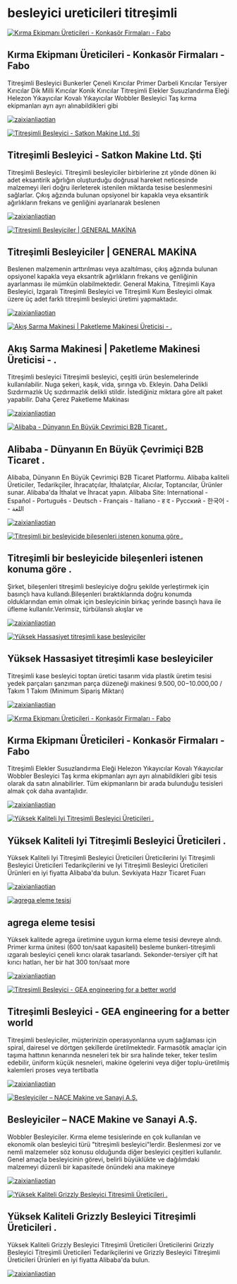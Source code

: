 # besleyici ureticileri titreşimli
<a href="https://mnn.zoosnet.net/LR/Chatpre.aspx?id=MNN94995150&p=https://topgrinding.com/" target="_blank">![Kırma Ekipmanı Üreticileri - Konkasör Firmaları - Fabo](https://github.com/technlg/images/blob/main/44.jpg)</a>
## Kırma Ekipmanı Üreticileri - Konkasör Firmaları - Fabo
Titreşimli Besleyici Bunkerler Çeneli Kırıcılar Primer Darbeli Kırıcılar Tersiyer Kırıcılar Dik Milli Kırıcılar Konik Kırıcılar Titreşimli Elekler Susuzlandırma Eleği Helezon Yıkayıcılar Kovalı Yıkayıcılar Wobbler Besleyici Taş kırma ekipmanları ayrı ayrı alınabildikleri gibi
<a href="https://mnn.zoosnet.net/LR/Chatpre.aspx?id=MNN94995150&p=https://topgrinding.com/" target="_blank"><img src="https://github.com/technlg/images/raw/main/chat11.jpg" alt="zaixianliaotian"/></a><a href="//whatsapp.shibangsoft.com/WhatsApp.php" ><img src="https://github.com/technlg/images/raw/main/chat11.png" alt=""></a>
<a href="https://mnn.zoosnet.net/LR/Chatpre.aspx?id=MNN94995150&p=https://topgrinding.com/" target="_blank">![Titreşimli Besleyici - Satkon Makine Ltd. Şti](https://github.com/technlg/images/blob/main/64.jpg)</a>
## Titreşimli Besleyici - Satkon Makine Ltd. Şti
Titreşimli Besleyici. Titreşimli besleyiciler birbirlerine zıt yönde dönen iki adet eksantirik ağırlığın oluşturduğu doğrusal hareket neticesinde malzemeyi ileri doğru ilerleterek istenilen miktarda tesise beslenmesini sağlarlar. Çıkış ağzında bulunan opsiyonel bir kapakla veya eksantirik ağırlıkların frekans ve genliğini ayarlanarak beslenen 
<a href="https://mnn.zoosnet.net/LR/Chatpre.aspx?id=MNN94995150&p=https://topgrinding.com/" target="_blank"><img src="https://github.com/technlg/images/raw/main/chat11.jpg" alt="zaixianliaotian"/></a><a href="//whatsapp.shibangsoft.com/WhatsApp.php" ><img src="https://github.com/technlg/images/raw/main/chat11.png" alt=""></a>
<a href="https://mnn.zoosnet.net/LR/Chatpre.aspx?id=MNN94995150&p=https://topgrinding.com/" target="_blank">![Titreşimli Besleyiciler | GENERAL MAKİNA](https://github.com/technlg/images/blob/main/56.jpg)</a>
## Titreşimli Besleyiciler | GENERAL MAKİNA
Beslenen malzemenin arttırılması veya azaltılması, çıkış ağzında bulunan opsiyonel kapakla veya eksantrik ağırlıkların frekans ve genliğinin ayarlanması ile mümkün olabilmektedir. General Makina, Titreşimli Kaya Besleyici, Izgaralı Titreşimli Besleyici ve Titreşimli Kum Besleyici olmak üzere üç adet farklı titreşimli besleyici üretimi yapmaktadır.
<a href="https://mnn.zoosnet.net/LR/Chatpre.aspx?id=MNN94995150&p=https://topgrinding.com/" target="_blank"><img src="https://github.com/technlg/images/raw/main/chat11.jpg" alt="zaixianliaotian"/></a><a href="//whatsapp.shibangsoft.com/WhatsApp.php" ><img src="https://github.com/technlg/images/raw/main/chat11.png" alt=""></a>
<a href="https://mnn.zoosnet.net/LR/Chatpre.aspx?id=MNN94995150&p=https://topgrinding.com/" target="_blank">![Akış Sarma Makinesi | Paketleme Makinesi Üreticisi - .](https://github.com/technlg/images/blob/main/57.jpg)</a>
## Akış Sarma Makinesi | Paketleme Makinesi Üreticisi - .
Titreşimli besleyici Titreşimli besleyici, çeşitli ürün beslemelerinde kullanılabilir. Nuga şekeri, kaşık, vida, şırınga vb. Ekleyin. Daha Delikli Sızdırmazlık Uç sızdırmazlık delikli stildir. İstediğiniz miktara göre alt paket yapabilir. Daha Çerez Paketleme Makinası
<a href="https://mnn.zoosnet.net/LR/Chatpre.aspx?id=MNN94995150&p=https://topgrinding.com/" target="_blank"><img src="https://github.com/technlg/images/raw/main/chat11.jpg" alt="zaixianliaotian"/></a><a href="//whatsapp.shibangsoft.com/WhatsApp.php" ><img src="https://github.com/technlg/images/raw/main/chat11.png" alt=""></a>
<a href="https://mnn.zoosnet.net/LR/Chatpre.aspx?id=MNN94995150&p=https://topgrinding.com/" target="_blank">![Alibaba - Dünyanın En Büyük Çevrimiçi B2B Ticaret .](https://github.com/technlg/images/blob/main/55.jpg)</a>
## Alibaba - Dünyanın En Büyük Çevrimiçi B2B Ticaret .
Alibaba, Dünyanın En Büyük Çevrimiçi B2B Ticaret Platformu. Alibaba kaliteli Üreticiler, Tedarikçiler, İhracatçılar, İthalatçılar, Alıcılar, Toptancılar, Ürünler sunar. Alibaba'da İthalat ve İhracat yapın. Alibaba Site: International - Español - Português - Deutsch - Français - Italiano - ह द - Pусский - 한국어 - - اللغة 
<a href="https://mnn.zoosnet.net/LR/Chatpre.aspx?id=MNN94995150&p=https://topgrinding.com/" target="_blank"><img src="https://github.com/technlg/images/raw/main/chat11.jpg" alt="zaixianliaotian"/></a><a href="//whatsapp.shibangsoft.com/WhatsApp.php" ><img src="https://github.com/technlg/images/raw/main/chat11.png" alt=""></a>
<a href="https://mnn.zoosnet.net/LR/Chatpre.aspx?id=MNN94995150&p=https://topgrinding.com/" target="_blank">![Titreşimli bir besleyicide bileşenleri istenen konuma göre .](https://github.com/technlg/images/blob/main/8.jpg)</a>
## Titreşimli bir besleyicide bileşenleri istenen konuma göre .
Şirket, bileşenleri titreşimli besleyiciye doğru şekilde yerleştirmek için basınçlı hava kullandı.Bileşenleri bıraktıklarında doğru konumda olduklarından emin olmak için besleyicinin birkaç yerinde basınçlı hava ile üfleme kullanılır.Verimsiz, türbülanslı akışlar ve
<a href="https://mnn.zoosnet.net/LR/Chatpre.aspx?id=MNN94995150&p=https://topgrinding.com/" target="_blank"><img src="https://github.com/technlg/images/raw/main/chat11.jpg" alt="zaixianliaotian"/></a><a href="//whatsapp.shibangsoft.com/WhatsApp.php" ><img src="https://github.com/technlg/images/raw/main/chat11.png" alt=""></a>
<a href="https://mnn.zoosnet.net/LR/Chatpre.aspx?id=MNN94995150&p=https://topgrinding.com/" target="_blank">![Yüksek Hassasiyet titreşimli kase besleyiciler](https://github.com/technlg/images/blob/main/17.jpg)</a>
## Yüksek Hassasiyet titreşimli kase besleyiciler
Titreşimli kase besleyici toptan üretici tasarım vida plastik üretim tesisi yedek parçaları şanzıman parça düzeneği makinesi $9.500,00-$10.000,00 / Takım 1 Takım (Minimum Sipariş Miktarı)
<a href="https://mnn.zoosnet.net/LR/Chatpre.aspx?id=MNN94995150&p=https://topgrinding.com/" target="_blank"><img src="https://github.com/technlg/images/raw/main/chat11.jpg" alt="zaixianliaotian"/></a><a href="//whatsapp.shibangsoft.com/WhatsApp.php" ><img src="https://github.com/technlg/images/raw/main/chat11.png" alt=""></a>
<a href="https://mnn.zoosnet.net/LR/Chatpre.aspx?id=MNN94995150&p=https://topgrinding.com/" target="_blank">![Kırma Ekipmanı Üreticileri - Konkasör Firmaları - Fabo](https://github.com/technlg/images/blob/main/31.jpg)</a>
## Kırma Ekipmanı Üreticileri - Konkasör Firmaları - Fabo
Titreşimli Elekler Susuzlandırma Eleği Helezon Yıkayıcılar Kovalı Yıkayıcılar Wobbler Besleyici Taş kırma ekipmanları ayrı ayrı alınabildikleri gibi tesis olarak da satın alınabilirler. Tüm ekipmanların bir arada bulunduğu tesisleri almak çok daha avantajlıdır.
<a href="https://mnn.zoosnet.net/LR/Chatpre.aspx?id=MNN94995150&p=https://topgrinding.com/" target="_blank"><img src="https://github.com/technlg/images/raw/main/chat11.jpg" alt="zaixianliaotian"/></a><a href="//whatsapp.shibangsoft.com/WhatsApp.php" ><img src="https://github.com/technlg/images/raw/main/chat11.png" alt=""></a>
<a href="https://mnn.zoosnet.net/LR/Chatpre.aspx?id=MNN94995150&p=https://topgrinding.com/" target="_blank">![Yüksek Kaliteli Iyi Titreşimli Besleyici Üreticileri .](https://github.com/technlg/images/blob/main/47.jpg)</a>
## Yüksek Kaliteli Iyi Titreşimli Besleyici Üreticileri .
Yüksek Kaliteli Iyi Titreşimli Besleyici Üreticileri Üreticilerini Iyi Titreşimli Besleyici Üreticileri Tedarikçilerini ve Iyi Titreşimli Besleyici Üreticileri Ürünleri en iyi fiyatta Alibaba'da bulun. Sevkiyata Hazır Ticaret Fuarı
<a href="https://mnn.zoosnet.net/LR/Chatpre.aspx?id=MNN94995150&p=https://topgrinding.com/" target="_blank"><img src="https://github.com/technlg/images/raw/main/chat11.jpg" alt="zaixianliaotian"/></a><a href="//whatsapp.shibangsoft.com/WhatsApp.php" ><img src="https://github.com/technlg/images/raw/main/chat11.png" alt=""></a>
<a href="https://mnn.zoosnet.net/LR/Chatpre.aspx?id=MNN94995150&p=https://topgrinding.com/" target="_blank">![agrega eleme tesisi](https://github.com/technlg/images/blob/main/40.jpg)</a>
## agrega eleme tesisi
Yüksek kalitede agrega üretimine uygun kırma eleme tesisi devreye alındı. Primer kırma ünitesi (600 ton/saat kapasiteli) besleme bunkeri-titreşimli ızgaralı besleyici çeneli kırıcı olarak tasarlandı. Sekonder-tersiyer çift hat kırıcı hatları, her bir hat 300 ton/saat more
<a href="https://mnn.zoosnet.net/LR/Chatpre.aspx?id=MNN94995150&p=https://topgrinding.com/" target="_blank"><img src="https://github.com/technlg/images/raw/main/chat11.jpg" alt="zaixianliaotian"/></a><a href="//whatsapp.shibangsoft.com/WhatsApp.php" ><img src="https://github.com/technlg/images/raw/main/chat11.png" alt=""></a>
<a href="https://mnn.zoosnet.net/LR/Chatpre.aspx?id=MNN94995150&p=https://topgrinding.com/" target="_blank">![Titreşimli Besleyici - GEA engineering for a better world](https://github.com/technlg/images/blob/main/30.jpg)</a>
## Titreşimli Besleyici - GEA engineering for a better world
Titreşimli besleyiciler, müşterinizin operasyonlarına uyum sağlaması için spiral, dairesel ve dörtgen şekillerde üretilmektedir. Farmasötik amaçlar için taşıma hattının kenarında nesneleri tek bir sıra halinde teker, teker teslim edebilir, üniform küçük nesneleri, makine ögelerini veya diğer toplu-üretilmiş kalemleri proses veya tertibatla 
<a href="https://mnn.zoosnet.net/LR/Chatpre.aspx?id=MNN94995150&p=https://topgrinding.com/" target="_blank"><img src="https://github.com/technlg/images/raw/main/chat11.jpg" alt="zaixianliaotian"/></a><a href="//whatsapp.shibangsoft.com/WhatsApp.php" ><img src="https://github.com/technlg/images/raw/main/chat11.png" alt=""></a>
<a href="https://mnn.zoosnet.net/LR/Chatpre.aspx?id=MNN94995150&p=https://topgrinding.com/" target="_blank">![Besleyiciler – NACE Makine ve Sanayi A.Ş.](https://github.com/technlg/images/blob/main/40.jpg)</a>
## Besleyiciler – NACE Makine ve Sanayi A.Ş.
Wobbler Besleyiciler. Kırma eleme tesislerinde en çok kullanılan ve ekonomik olan besleyici türü "titreşimli besleyici"lerdir. Beslenmesi zor ve nemli malzemeler söz konusu olduğunda diğer besleyici çeşitleri kullanılır. Genel amaçla besleyicinin görevi, belirli büyüklükte ve dağılımdaki malzemeyi düzenli bir kapasitede önündeki ana makineye 
<a href="https://mnn.zoosnet.net/LR/Chatpre.aspx?id=MNN94995150&p=https://topgrinding.com/" target="_blank"><img src="https://github.com/technlg/images/raw/main/chat11.jpg" alt="zaixianliaotian"/></a><a href="//whatsapp.shibangsoft.com/WhatsApp.php" ><img src="https://github.com/technlg/images/raw/main/chat11.png" alt=""></a>
<a href="https://mnn.zoosnet.net/LR/Chatpre.aspx?id=MNN94995150&p=https://topgrinding.com/" target="_blank">![Yüksek Kaliteli Grizzly Besleyici Titreşimli Üreticileri .](https://github.com/technlg/images/blob/main/18.jpg)</a>
## Yüksek Kaliteli Grizzly Besleyici Titreşimli Üreticileri .
Yüksek Kaliteli Grizzly Besleyici Titreşimli Üreticileri Üreticilerini Grizzly Besleyici Titreşimli Üreticileri Tedarikçilerini ve Grizzly Besleyici Titreşimli Üreticileri Ürünleri en iyi fiyatta Alibaba'da bulun.
<a href="https://mnn.zoosnet.net/LR/Chatpre.aspx?id=MNN94995150&p=https://topgrinding.com/" target="_blank"><img src="https://github.com/technlg/images/raw/main/chat11.jpg" alt="zaixianliaotian"/></a><a href="//whatsapp.shibangsoft.com/WhatsApp.php" ><img src="https://github.com/technlg/images/raw/main/chat11.png" alt=""></a>
